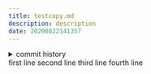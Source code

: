 ```yaml
---
title: testcopy.md
description: description
date: 20200822141357
---
```

<!-- history area start -->
<details><summary>commit history</summary><div><ol>
<li>2020/08/22 14:13:57 cf65255</li>
<li>2020/08/16 21:57:29 6f827e8</li>
<li>2020/08/16 21:38:39 2eb1a6f</li>
</ol></div></details>
<!-- history area end -->
<!-- START doctoc -->
<!-- END doctoc -->
first line
second line
third line
fourth line
